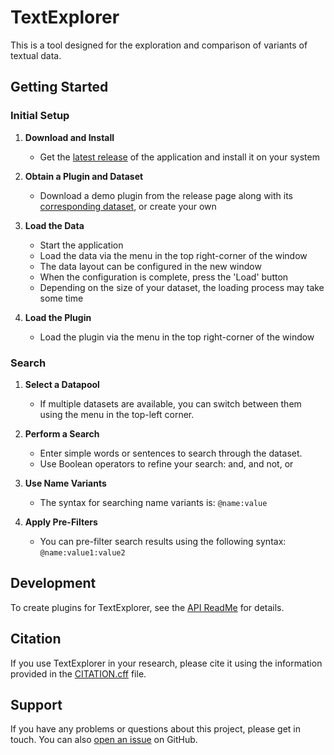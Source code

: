 # TextExplorer

This is a tool designed for the exploration and comparison of variants of textual data.

## Getting Started

### Initial Setup

1. **Download and Install**
   - Get the [latest release](https://github.com/Paulanerus/TextExplorer/releases/latest) of the application and install it on your system

2. **Obtain a Plugin and Dataset**
   - Download a demo plugin from the release page along with its [corresponding dataset](https://zenodo.org/records/12723324), or create your own

3. **Load the Data**
   - Start the application
   - Load the data via the menu in the top right-corner of the window
   - The data layout can be configured in the new window
   - When the configuration is complete, press the 'Load' button 
   - Depending on the size of your dataset, the loading process may take some time

4. **Load the Plugin**
   - Load the plugin via the menu in the top right-corner of the window 

### Search

1. **Select a Datapool**
   - If multiple datasets are available, you can switch between them using the menu in the top-left corner.

2. **Perform a Search**
   - Enter simple words or sentences to search through the dataset.
   - Use Boolean operators to refine your search: and, and not, or

3. **Use Name Variants**
   - The syntax for searching name variants is: `@name:value`

4. **Apply Pre-Filters**
   - You can pre-filter search results using the following syntax: `@name:value1:value2`

## Development

To create plugins for TextExplorer, see the [API ReadMe](api/README.md) for details.

## Citation

If you use TextExplorer in your research, please cite it using the information provided in the [CITATION.cff](CITATION.cff) file.

## Support

If you have any problems or questions about this project, please get in touch. You can
also [open an issue](https://github.com/Paulanerus/TextExplorer/issues) on GitHub.